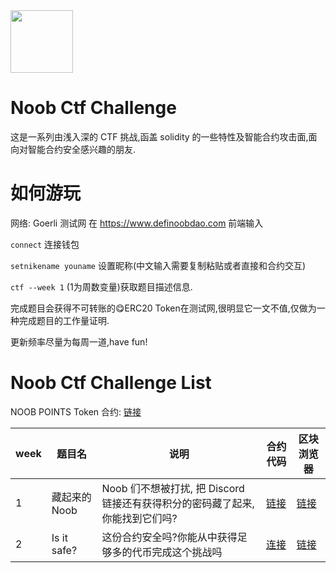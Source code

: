 
<img style="margin: 0 auto;" src="https://i.imgur.com/FEW1Hdq.png" height=100 width=100 /> 

# Noob Ctf Challenge
这是一系列由浅入深的 CTF 挑战,函盖 solidity 的一些特性及智能合约攻击面,面向对智能合约安全感兴趣的朋友.

# 如何游玩
网络: Goerli 测试网
在 https://www.definoobdao.com 前端输入

`connect` 连接钱包

`setnikename youname` 设置昵称(中文输入需要复制粘贴或者直接和合约交互)

`ctf --week 1` (1为周数变量)获取题目描述信息.

完成题目会获得不可转账的😋ERC20 Token在测试网,很明显它一文不值,仅做为一种完成题目的工作量证明.

更新频率尽量为每周一道,have fun!
# Noob Ctf Challenge List
NOOB POINTS Token 合约: [链接](https://goerli.etherscan.io/address/0xc7fb6f3f063de4bba9f85a8a3b6d2c8b110277ed#code#code)

|week|题目名|说明|合约代码|区块浏览器|
|---|---|---|---|---|
|1|藏起来的 Noob|Noob 们不想被打扰, 把 Discord 链接还有获得积分的密码藏了起来, 你能找到它们吗?|[链接](https://github.com/definoobdao/noob-ctf-challenges/blob/main/src/NoobCtfChallengesWeek1.sol)|[链接](https://goerli.etherscan.io/address/0x1B06f491E7FF1E9239DDe6CFED8908DADD0d7dd9)
2|Is it safe?|这份合约安全吗?你能从中获得足够多的代币完成这个挑战吗|[连接](https://github.com/definoobdao/noob-ctf-challenges/blob/main/src/NoobCtfChallengesWeek2.sol)|[链接](https://goerli.etherscan.io/address/0x3da52b36ae16dde3ef2cf503221338585f186b8e#code)